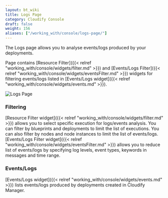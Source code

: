 ```yaml
---
layout: bt_wiki
title: Logs Page
category: Cloudify Console
draft: false
weight: 156
aliases: ["/working_with/console/logs-page/"]
---
```


The Logs page allows you to analyse events/logs produced by your deployments.

Page contains [Resource Filter]({{< relref "working_with/console/widgets/filter.md" >}}) and [Events/Logs Filter]({{< relref "working_with/console/widgets/eventsFilter.md" >}}) widgets for filtering events/logs listed in [Events/Logs widget]({{< relref "working_with/console/widgets/events.md" >}}). 

![Logs Page]( /images/ui/pages/logs-page.png )


### Filtering

[Resource Filter widget]({{< relref "working_with/console/widgets/filter.md" >}}) allows you to select specific execution for logs/events analysis. You can filter by blueprints and deployments to limit the list of executions.  You can also filter by nodes and node instances to limit the list of events/logs.
[Events/Logs Filter widget]({{< relref "working_with/console/widgets/eventsFilter.md" >}}) allows you to reduce list of events/logs by specifying log levels, event types, keywords in messages and time range.


### Events/Logs

[Events/Logs widget]({{< relref "working_with/console/widgets/events.md" >}}) lists events/logs produced by deployments created in Cloudify Manager.
